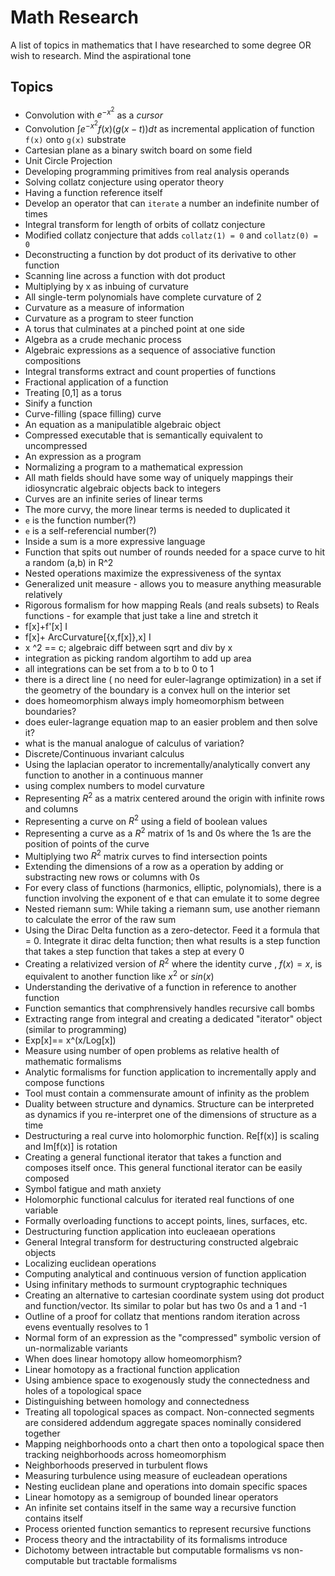 # Math Research
A list of topics in mathematics that I have researched to some degree OR wish to research. Mind the aspirational tone

## Topics
- Convolution with $e^{-x^2}$ as a _cursor_
- Convolution $\int{e^{-x^2}f(x)(g(x-t))}dt$ as incremental application of function `f(x)` onto `g(x)` substrate
- Cartesian plane as a binary switch board on some field
- Unit Circle Projection
- Developing programming primitives from real analysis operands
- Solving collatz conjecture using operator theory
- Having a function reference itself
- Develop an operator that can `iterate` a number an indefinite number of times
- Integral transform for length of orbits of collatz conjecture
- Modified collatz conjecture that adds `collatz(1) = 0` and `collatz(0) = 0`
- Deconstructing a function by dot product of its derivative to other function
- Scanning line across a function with dot product
- Multiplying by x as inbuing of curvature
- All single-term polynomials have complete curvature of 2
- Curvature as a measure of information
- Curvature as a program to steer function
- A torus that culminates at a pinched point at one side
- Algebra as a crude mechanic process
- Algebraic expressions as a sequence of associative function compositions
- Integral transforms extract and count properties of functions
- Fractional application of a function
- Treating [0,1] as a torus
- Sinify a function
- Curve-filling (space filling) curve
- An equation as a manipulatible algebraic object
- Compressed executable that is semantically equivalent to uncompressed
- An expression as a program
- Normalizing a program to a mathematical expression
- All math fields should have some way of uniquely mappings their idiosyncratic algebraic objects back to integers
- Curves are an infinite series of linear terms
- The more curvy, the more linear terms is needed to duplicated it
- `e` is the function number(?)
- `e` is a self-referencial number(?)
- Inside a sum is a more expressive language
- Function that spits out number of rounds needed for a space curve to hit a random (a,b) in R^2
- Nested operations maximize the expressiveness of the syntax
- Generalized unit measure - allows you to measure anything measurable relatively
- Rigorous formalism for how mapping Reals (and reals subsets) to Reals functions - for example that just take a line and stretch it
- f[x]+f'[x] I
- f[x]+ ArcCurvature[{x,f[x]},x] I
- x ^2 == c; algebraic diff between sqrt and div by x
- integration as picking random algortihm to add up area
- all integrations can be set from a to b to 0 to 1
- there is a direct line ( no need for euler-lagrange optimization) in a set if the geometry of the boundary is a convex hull on the interior set
- does homeomorphism always imply homeomorphism between boundaries?
- does euler-lagrange equation map to an easier problem and then solve it?
- what is the manual analogue of calculus of variation?
- Discrete/Continuous invariant calculus
- Using the laplacian operator to incrementally/analytically convert any function to another in a continuous manner
- using complex numbers to model curvature
- Representing $R^2$ as a matrix centered around the origin with infinite rows and columns
- Representing a curve on $R^2$ using a field of boolean values
- Representing a curve as a $R^2$ matrix of 1s and 0s where the 1s are the position of points of the curve
- Multiplying two $R^2$ matrix curves to find intersection points
- Extending the dimensions of a row as a operation by adding or substracting new rows or columns with 0s
- For every class of functions (harmonics, elliptic, polynomials), there is a function involving the exponent of e that can emulate it to some degree
- Nested riemann sum: While taking a riemann sum, use another riemann to calculate the error of the raw sum
- Using the Dirac Delta function as a zero-detector. Feed it a formula that = 0. Integrate it dirac delta function; then what results is a step function that takes a step function that takes a step at every 0
- Creating a relativized version of $R^2$ where the identity curve , $f(x)=x$, is equivalent to another function like $x^2$ or $sin(x)$
- Understanding the derivative of a function in reference to another function
- Function semantics that comphrensively handles recursive call bombs
- Extracting range from integral and creating a dedicated "iterator" object (similar to programming)
- Exp[x]== x^(x/Log[x])
- Measure using number of open problems as relative health of mathematic formalisms
- Analytic formalisms for function application to incrementally apply and compose functions
- Tool must contain a commensurate amount of infinity as the problem
- Duality between structure and dynamics. Structure can be interpreted as dynamics if you re-interpret one of the dimensions of structure as a time
- Destructuring a real curve into holomorphic function. Re[f(x)] is scaling and Im[f(x)] is rotation
- Creating a general functional iterator that takes a function and composes itself once. This general functional iterator can be easily composed
- Symbol fatigue and math anxiety
- Holomorphic functional calculus for iterated real functions of one variable
- Formally overloading functions to accept points, lines, surfaces, etc.
- Destructuring function application into eucleaean operations
- General Integral transform for destructuring constructed algebraic objects
- Localizing euclidean operations
- Computing analytical and continuous version of function application
- Using infinitary methods to surmount cryptographic techniques
- Creating an alternative to cartesian coordinate system using dot product and function/vector. Its similar to polar but has two 0s and a 1 and -1
- Outline of a proof for collatz that mentions random iteration across evens eventually resolves to 1
- Normal form of an expression as the "compressed" symbolic version of un-normalizable variants
- When does linear homotopy allow homeomorphism?
- Linear homotopy as a fractional function application
- Using ambience space to exogenously study the connectedness and holes of a topological space
- Distinguishing between homology and connectedness
- Treating all topological spaces as compact. Non-connected segments are considered addendum aggregate spaces nominally considered together
- Mapping neighborhoods onto a chart then onto a topological space then tracking neighborhoods across homeomorphism
- Neighborhoods preserved in turbulent flows
- Measuring turbulence using measure of eucleadean operations
- Nesting euclidean plane and operations into domain specific spaces
- Linear homotopy as a semigroup of bounded linear operators
- An infinite set contains itself in the same way a recursive function contains itself
- Process oriented function semantics to represent recursive functions
- Process theory and the intractability of its formalisms introduce
- Dichotomy between intractable but computable formalisms vs non-computable but tractable formalisms
